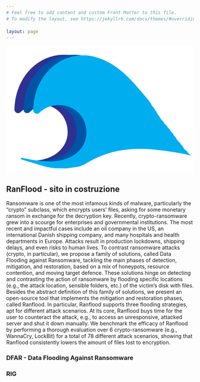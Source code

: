 ```yaml
---
# Feel free to add content and custom Front Matter to this file.
# To modify the layout, see https://jekyllrb.com/docs/themes/#overriding-theme-defaults

layout: page
---
```


![Logo Ranflood](/images/ranfloodLogo.png)

## RanFlood - sito in costruzione

Ransomware is one of the most infamous kinds of malware, particularly the “crypto” subclass, which encrypts users’ files, asking for some monetary ransom in exchange for the decryption key. Recently, crypto-ransomware grew into a scourge for enterprises and governmental institutions. The most recent and impactful cases include an oil company in the US, an international Danish shipping company, and many hospitals and health departments in Europe. Attacks result in production lockdowns, shipping delays, and even risks to human lives. To contrast ransomware attacks (crypto, in particular), we propose a family of solutions, called Data Flooding against Ransomware, tackling the main phases of detection, mitigation, and restoration, based on a mix of honeypots, resource contention, and moving target defence. These solutions hinge on detecting and contrasting the action of ransomware by flooding specific locations (e.g., the attack location, sensible folders, etc.) of the victim’s disk with files. Besides the abstract definition of this family of solutions, we present an open-source tool that implements the mitigation and restoration phases, called Ranflood. In particular, Ranflood supports three flooding strategies, apt for different attack scenarios. At its core, Ranflood buys time for the user to counteract the attack, e.g., to access an unresponsive, attacked server and shut it down manually. We benchmark the efficacy of Ranflood by performing a thorough evaluation over 6 crypto-ransomware (e.g., WannaCry, LockBit) for a total of 78 different attack scenarios, showing that Ranflood consistently lowers the amount of files lost to encryption.

### DFAR - Data Flooding Against Ransomware

### RIG 

